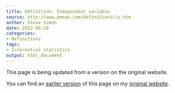 ```yaml
---
title: Definition, Independent variable
source: http://www.pmean.com/definitions/iv.htm
author: Steve Simon
date: 2022-05-28
categories:
- Definitions
tags:
- Inferential statistics
output: html_document
---
```


This page is being updated from a version on the original website.

<!---More--->


You can find an [earlier version][sim1] of this page on my [original website][sim2].

[sim1]: http://www.pmean.com/definitions/iv.htm
[sim2]: http://www.pmean.com/original_site.html

